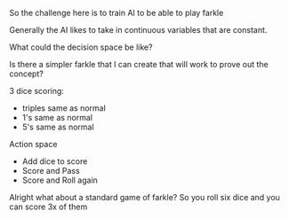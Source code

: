 So the challenge here is to train AI to be able to play farkle

Generally the AI likes to take in continuous variables that are constant.

What could the decision space be like?

Is there a simpler farkle that I can create that will work to prove out the concept?

3 dice scoring:
- triples same as normal
- 1's same as normal
- 5's same as normal 


Action space
- Add dice to score
- Score and Pass
- Score and Roll again


Alright what about a standard game of farkle?
So you roll six dice and you can score 3x of them




